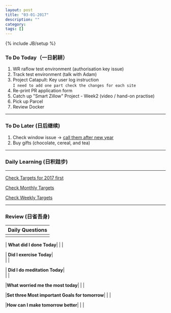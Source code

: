 ```yaml
---
layout: post
title: "03-01-2017"
description: ""
category: 
tags: []
---
```

{% include JB/setup %}


### To Do Today（一日躬耕）

1. WR raflow test environment (authorisation key issue)
2. Track test environment (talk with Adam)
3. Project Catapult: Key user log instruction  
```I need to add one part check the changes for each site``` 
4. Re-print PR application form
5. Catch up "Smart Zillow" Project - Week2 (video / hand-on practise)
6. Pick up Parcel 
7. Review Docker

---

### To Do Later (日后继续) 
 
1. Check window issue -> [call them after new year](http://neil526.tripod.com/)
2. Buy gifts (chocolate, cereal, and tea)

---

### Daily Learning (日积跬步)


---

[Check Targets for 2017 first](https://yitianxu.github.io/2016/12/30/resolution-for-2017)

[Check Monthly Targets](TBD)

[Check Weekly Targets](TBD) 

---

### Review (日省吾身)

| Daily Questions                   |                                           
|:----------------------------------|
|                                   |

| **What did I done Today**| 
|    |

| **Did I exercise Today**|          
|     |

| **Did I do meditation Today**|          
|     |

|**What worried me the most today**|
|                                |

|**Set three Most important Goals for tomorrow**|
|                                        |

|**How can I make tomorrow better**|
|                          |